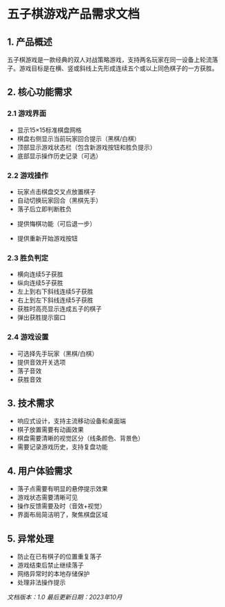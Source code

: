 # 五子棋游戏产品需求文档

## 1. 产品概述

五子棋游戏是一款经典的双人对战策略游戏，支持两名玩家在同一设备上轮流落子。游戏目标是在横、竖或斜线上先形成连续五个或以上同色棋子的一方获胜。

## 2. 核心功能需求

### 2.1 游戏界面

* 显示15×15标准棋盘网格
* 棋盘右侧显示当前玩家回合提示（黑棋/白棋）
* 顶部显示游戏状态栏（包含新游戏按钮和胜负提示）
* 底部显示操作历史记录（可选）

### 2.2 游戏操作

* 玩家点击棋盘交叉点放置棋子
* 自动切换玩家回合（黑棋先手）
* 落子后立即判断胜负
- 提供悔棋功能（可后退一步）
* 提供重新开始游戏按钮

### 2.3 胜负判定

* 横向连续5子获胜
* 纵向连续5子获胜
* 左上到右下斜线连续5子获胜
* 右上到左下斜线连续5子获胜
* 获胜时高亮显示连成五子的棋子
* 弹出获胜提示窗口

### **2.4 游戏**设置

* 可选择先手玩家（黑棋/白棋）
* 提供音效开关选项
* 落子音效
* 获胜音效

## 3. 技术需求

* 响应式设计，支持主流移动设备和桌面端
* 棋子放置需要有动画效果
* 棋盘需要清晰的视觉区分（线条颜色、背景色）
* 需要记录游戏历史，支持复盘功能

## 4. 用户体验需求

* 落子点需要有明显的悬停提示效果
* 游戏状态需要清晰可见
* 操作反馈需要及时（音效+视觉）
* 界面布局简洁明了，聚焦棋盘区域

## 5. 异常处理

* 防止在已有棋子的位置重复落子
* 游戏结束后禁止继续落子
* 网络异常时的本地存储保护
* 处理非法操作提示

*文档版本：1.0* *最后更新日期：2023年10月*